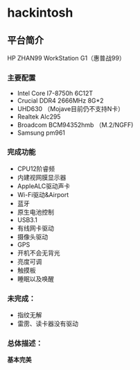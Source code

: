 # hackintosh

## 平台简介

HP ZHAN99 WorkStation G1（惠普战99）

### 主要配置

* Intel Core I7-8750h 6C12T
* Crucial DDR4 2666MHz 8G*2
* UHD630 （Mojave目前仍不支持N卡）
* Realtek Alc295
* Broadcom BCM94352hmb （M.2/NGFF)
* Samsung pm961

### 完成功能

* CPU12阶睿频
* 内建视网膜显示器
* AppleALC驱动声卡
* Wi-Fi驱动&Airport 
* 蓝牙
* 原生电池控制
* USB3.1
* 有线网卡驱动
* 摄像头驱动
* GPS
* 开机不会无背光
* 亮度可调
* 触摸板
* 睡眠以及唤醒

### 未完成：

* 指纹无解
* 雷雳、读卡器没有驱动

### 总体描述：

**基本完美**




